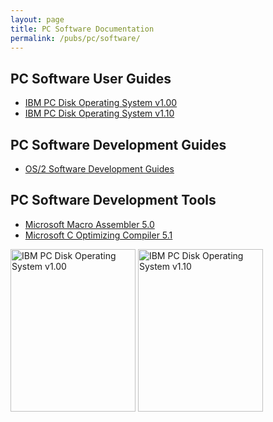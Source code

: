 ```yaml
---
layout: page
title: PC Software Documentation
permalink: /pubs/pc/software/
---
```


PC Software User Guides
---

* [IBM PC Disk Operating System v1.00](dos/PCDOS100/)
* [IBM PC Disk Operating System v1.10](dos/PCDOS110/)

PC Software Development Guides
---

* [OS/2 Software Development Guides](os2/)

PC Software Development Tools
---

* [Microsoft Macro Assembler 5.0](tools/microsoft/masm/5.00/)
* [Microsoft C Optimizing Compiler 5.1](tools/microsoft/c/5.10/)

[<img src="http://archive.pcjs.org/pubs/pc/software/dos/PCDOS100/thumbs/PCDOS100.jpg" width="200" height="260" alt="IBM PC Disk Operating System v1.00"/>](dos/PCDOS100/)
[<img src="http://archive.pcjs.org/pubs/pc/software/dos/PCDOS110/thumbs/PCDOS110.jpg" width="200" height="260" alt="IBM PC Disk Operating System v1.10"/>](dos/PCDOS110/)
